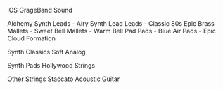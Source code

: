 iOS GrageBand Sound

Alchemy Synth
  Leads - Airy Synth Lead
  Leads - Classic 80s Epic Brass
  Mallets - Sweet Bell
  Mallets - Warm Bell Pad
  Pads - Blue Air
  Pads - Epic Cloud Formation

Synth Classics
  Soft Analog

Synth Pads
  Hollywood Strings

Other
  Strings Staccato
  Acoustic Guitar
